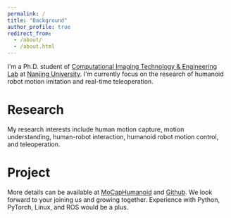 ```yaml
---
permalink: /
title: "Background"
author_profile: true
redirect_from: 
  - /about/
  - /about.html
---
```


I'm a Ph.D. student of [Computational Imaging Technology & Engineering Lab](https://cite.nju.edu.cn) at [Nanjing University](https://www.nju.edu.cn/en/). I'm currently focus on the research of humanoid robot motion imitation and real-time teleoperation.

Research
======
My research interests include human motion capture, motion understanding, human-robot interaction, humanoid robot motion control, and teleoperation. 

Project
======
More details can be available at [MoCapHumanoid](https://shenqiu.njucite.cn/MoCapHumanoid/) and [Github](https://github.com/NJU-CITE-MoCapHumanoid). We look forward to your joining us and growing together. Experience with Python, PyTorch, Linux, and ROS would be a plus.

<!-- [Robot Teleoperation](https://github.com/YeeLou/Robot-Teleoperation) -->
